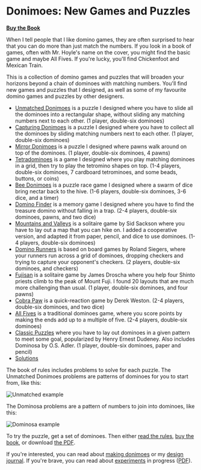 # Donimoes: New Games and Puzzles
[**Buy the Book**][book]

When I tell people that I like domino games, they are often surprised to hear
that you can do more than just match the numbers. If you look in a book of
games, often with Mr. Hoyle's name on the cover, you might find the basic game
and maybe All Fives. If you're lucky, you'll find Chickenfoot and Mexican Train.

This is a collection of domino games and puzzles that will broaden your
horizons beyond a chain of dominoes with matching numbers. You'll find new games
and puzzles that I designed, as well as some of my favourite domino games and
puzzles by other designers.

* [Unmatched Donimoes][unmatched-donimoes] is a puzzle I designed
    where you have to slide all the dominoes into a rectangular shape,
    without sliding any matching numbers next to each other. (1 player,
    double-six dominoes)
* [Capturing Donimoes][capturing-donimoes] is a puzzle I designed
    where you have to collect all the dominoes by sliding matching numbers
    next to each other.  (1 player, double-six dominoes)
* [Mirror Donimoes][mirror-donimoes] is a puzzle I designed where
    pawns walk around on top of the dominoes. (1 player, double-six
    dominoes, 4 pawns)
* [Tetradominoes][tetradominoes] is a game I designed where you play
    matching dominoes in a grid, then try to play the tetromino shapes on
    top. (1-4 players, double-six dominoes, 7 cardboard tetrominoes, and
    some beads, buttons, or coins)
* [Bee Donimoes][bee-donimoes] is a puzzle race game I designed where
    a swarm of dice bring nectar back to the hive. (1-6 players,
    double-six dominoes, 3-6 dice, and a timer)
* [Domino Finder][domino-finder] is a memory game I designed where you
    have to find the treasure domino without falling in a trap. (2-4
    players, double-six dominoes, pawns, and two dice)
* [Mountains and Valleys][mountains-and-valleys] is a solitaire game
    by Sid Sackson where you have to lay out a map that you can hike on. I
    added a cooperative version, and adapted it from paper, pencil, and
    dice to use dominoes. (1-4 players, double-six dominoes)
* [Domino Runners][domino-runners] is based on board games by Roland
    Siegers, where your runners run across a grid of dominoes, dropping
    checkers and trying to capture your opponent's checkers. (2 players,
    double-six dominoes, and checkers)
* [Fujisan][fujisan] is a solitaire game by James Droscha where you
    help four Shinto priests climb to the peak of Mount Fuji. I found 20
    layouts that are much more challenging than usual. (1 player,
    double-six dominoes, and four pawns)
* [Cobra Paw][cobra-paw] is a quick-reaction game by Derek Weston.
    (2-4 players, double-six dominoes, and two dice)
* [All Fives][all-fives] is a traditional dominoes game, where you
    score points by making the ends add up to a multiple of five. (2-4
    players, double-six dominoes)
* [Classic Puzzles][classic-puzzles] where you have to lay out
    dominoes in a given pattern to meet some goal, popularized by Henry
    Ernest Dudeney. Also includes Dominosa by O.S. Adler. (1 player,
    double-six dominoes, paper and pencil)
* [Solutions][solutions]

The book of rules includes problems to solve for each puzzle. The Unmatched
Donimoes problems are patterns of dominoes for you to start from, like this:

![Unmatched example]

The Dominosa problems are a pattern of numbers to join into dominoes, like this:

![Dominosa example]

To try the puzzle, get a set of dominoes. Then either [read the rules][rules],
[buy the book][book], or download [the PDF][pdf].

If you're interested, you can read about [making donimoes] or my
[design journal]. If you're brave, you can read about [experiments] in progress
([PDF][new pdf]).

[unmatched-donimoes]: https://donkirkby.github.io/donimoes/rules.html#unmatched-donimoes
[capturing-donimoes]: https://donkirkby.github.io/donimoes/rules.html#capturing-donimoes
[mirror-donimoes]: https://donkirkby.github.io/donimoes/rules.html#mirror-donimoes
[tetradominoes]: https://donkirkby.github.io/donimoes/rules.html#tetradominoes
[bee-donimoes]: https://donkirkby.github.io/donimoes/rules.html#bee-donimoes
[domino-finder]: https://donkirkby.github.io/donimoes/rules.html#domino-finder
[mountains-and-valleys]: https://donkirkby.github.io/donimoes/rules.html#mountains-and-valleys
[domino-runners]: https://donkirkby.github.io/donimoes/rules.html#domino-runners
[fujisan]: https://donkirkby.github.io/donimoes/rules.html#fujisan
[cobra-paw]: https://donkirkby.github.io/donimoes/rules.html#cobra-paw
[all-fives]: https://donkirkby.github.io/donimoes/rules.html#all-fives
[classic-puzzles]: https://donkirkby.github.io/donimoes/rules.html#classic-puzzles
[solutions]: https://donkirkby.github.io/donimoes/rules.html#solutions
[rules]: https://donkirkby.github.io/donimoes/rules.html
[Unmatched example]: https://donkirkby.github.io/donimoes/blocking_example.png
[Dominosa example]: https://donkirkby.github.io/donimoes/dominosa_example.png
[solution example]: https://donkirkby.github.io/donimoes/solution_example.png
[book]: https://www.lulu.com/en/us/shop/don-kirkby/donimoes/paperback/product-eg54rm.html
[pdf]: https://donkirkby.github.io/donimoes/donimoes.pdf
[making donimoes]: https://donkirkby.github.io/donimoes/making_donimoes.html
[design journal]: https://donkirkby.github.io/donimoes/journal/
[experiments]: https://donkirkby.github.io/donimoes/new_rules.html
[new pdf]: https://donkirkby.github.io/donimoes/new_rules.pdf
